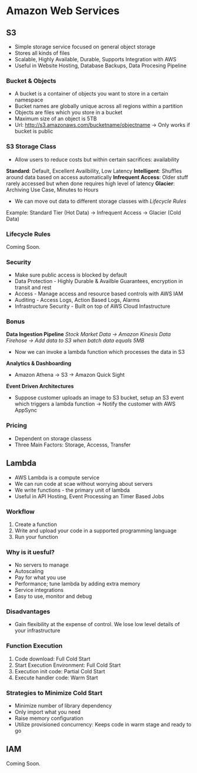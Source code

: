 # Amazon Web Services

## S3

- Simple storage service focused on general object storage
- Stores all kinds of files
- Scalable, Highly Available, Durable, Supports Integration with AWS
- Useful in Website Hosting, Database Backups, Data Procesing Pipeline

### Bucket & Objects

- A bucket is a container of objects you want to store in a certain namespace
- Bucket names are globally unique across all regions within a partition
- Objects are files which you store in a bucket
- Maximum size of an object is 5TB
- Url: http://s3.amazonaws.com/bucketname/objectname -> Only works if bucket is public

### S3 Storage Class

- Allow users to reduce costs but within certain sacrifices: availability

**Standard**: Default, Excellent Availbility, Low Latency
**Intelligent**: Shuffles around data based on access automatically
**Infrequent Access**: Older stuff rarely accessed but when done requires high level of latency
**Glacier**: Archiving Use Case, Minutes to Hours

- We can move out data to different storage classes with *Lifecycle Rules*

Example: Standard Tier (Hot Data) -> Infrequent Access -> Glacier (Cold Data)

### Lifecycle Rules
Coming Soon.

### Security

- Make sure public access is blocked by default
- Data Protection - Highly Durable & Availble Guarantees, encryption in transit and rest
- Access - Manage access and resource based controls with AWS IAM
- Auditing - Access Logs, Action Based Logs, Alarms
- Infrastructure Security - Built on top of AWS Cloud Infastructure

### Bonus

**Data Ingestion Pipeline**
*Stock Market Data -> Amazon Kinesis Data Firehose -> Add data to S3 when batch data equals 5MB*
* Now we can invoke a lambda function which processes the data in S3


**Analytics & Dashboarding**
* Amazon Athena -> S3 -> Amazon Quick Sight

**Event Driven Architectures**
* Suppose customer uploads an image to S3 bucket, setup an S3 event which triggers a lambda function -> Notify the customer with AWS AppSync

### Pricing

- Dependent on storage classess
- Three Main Factors: Storage, Accesss, Transfer

## Lambda

- AWS Lambda is a compute service
- We can run code at scae without worrying about servers
- We write functions - the primary unit of lambda
- Useful in API Hosting, Event Processing an Timer Based Jobs

### Workflow

1. Create a function
2. Write and upload your code in a supported programming language
3. Run your function

### Why is it uesful?

- No servers to manage
- Autoscaling
- Pay for what you use
- Performance; tune lambda by adding extra memory
- Service integrations
- Easy to use, monitor and debug

### Disadvantages

- Gain flexibility at the expense of control. We lose low level details of your infrastructure

### Function Execution

1. Code download: Full Cold Start
2. Start Execution Environment: Full Cold Start
3. Execution init code: Partial Cold Start
4. Execute handler code: Warm Start

### Strategies to Minimize Cold Start

- Minimize number of library dependency
- Only import what you need
- Raise memory configuration
- Utilize provisioned concurrency: Keeps code in warm stage and ready to go


## IAM
Coming Soon.
